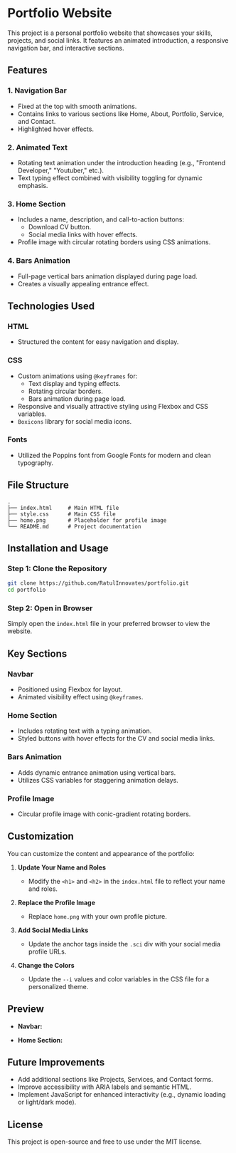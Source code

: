 # Portfolio Website

This project is a personal portfolio website that showcases your skills, projects, and social links. It features an animated introduction, a responsive navigation bar, and interactive sections.

## Features

### 1. **Navigation Bar**

- Fixed at the top with smooth animations.
- Contains links to various sections like Home, About, Portfolio, Service, and Contact.
- Highlighted hover effects.

### 2. **Animated Text**

- Rotating text animation under the introduction heading (e.g., "Frontend Developer," "Youtuber," etc.).
- Text typing effect combined with visibility toggling for dynamic emphasis.

### 3. **Home Section**

- Includes a name, description, and call-to-action buttons:
  - Download CV button.
  - Social media links with hover effects.
- Profile image with circular rotating borders using CSS animations.

### 4. **Bars Animation**

- Full-page vertical bars animation displayed during page load.
- Creates a visually appealing entrance effect.

## Technologies Used

### **HTML**

- Structured the content for easy navigation and display.

### **CSS**

- Custom animations using `@keyframes` for:
  - Text display and typing effects.
  - Rotating circular borders.
  - Bars animation during page load.
- Responsive and visually attractive styling using Flexbox and CSS variables.
- `Boxicons` library for social media icons.

### **Fonts**

- Utilized the Poppins font from Google Fonts for modern and clean typography.

## File Structure

```
.
├── index.html     # Main HTML file
├── style.css      # Main CSS file
├── home.png       # Placeholder for profile image
└── README.md      # Project documentation
```

## Installation and Usage

### Step 1: Clone the Repository

```bash
git clone https://github.com/RatulInnovates/portfolio.git
cd portfolio
```

### Step 2: Open in Browser

Simply open the `index.html` file in your preferred browser to view the website.

## Key Sections

### **Navbar**

- Positioned using Flexbox for layout.
- Animated visibility effect using `@keyframes`.

### **Home Section**

- Includes rotating text with a typing animation.
- Styled buttons with hover effects for the CV and social media links.

### **Bars Animation**

- Adds dynamic entrance animation using vertical bars.
- Utilizes CSS variables for staggering animation delays.

### **Profile Image**

- Circular profile image with conic-gradient rotating borders.

## Customization

You can customize the content and appearance of the portfolio:

1. **Update Your Name and Roles**

   - Modify the `<h1>` and `<h2>` in the `index.html` file to reflect your name and roles.

2. **Replace the Profile Image**

   - Replace `home.png` with your own profile picture.

3. **Add Social Media Links**

   - Update the anchor tags inside the `.sci` div with your social media profile URLs.

4. **Change the Colors**

   - Update the `--i` values and color variables in the CSS file for a personalized theme.

## Preview

- **Navbar:**

- **Home Section:**

## Future Improvements

- Add additional sections like Projects, Services, and Contact forms.
- Improve accessibility with ARIA labels and semantic HTML.
- Implement JavaScript for enhanced interactivity (e.g., dynamic loading or light/dark mode).

## License

This project is open-source and free to use under the MIT license.

